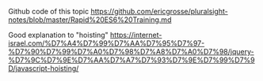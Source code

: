 Github code of this topic
https://github.com/ericgrosse/pluralsight-notes/blob/master/Rapid%20ES6%20Training.md

Good explanation to "hoisting"
https://internet-israel.com/%D7%A4%D7%99%D7%AA%D7%95%D7%97-%D7%90%D7%99%D7%A0%D7%98%D7%A8%D7%A0%D7%98/jquery-%D7%9C%D7%9E%D7%AA%D7%A7%D7%93%D7%9E%D7%99%D7%9D/javascript-hoisting/